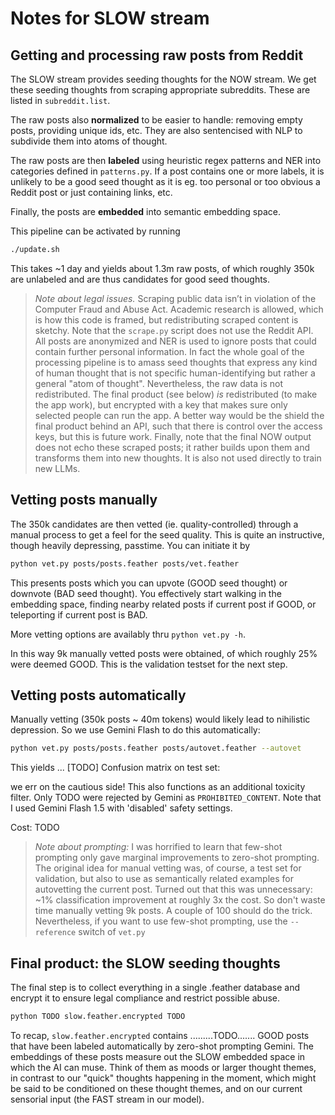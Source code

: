 # Notes for SLOW stream

## Getting and processing raw posts from Reddit

The SLOW stream provides seeding thoughts for the NOW stream. We get these seeding thoughts from scraping appropriate subreddits. These are listed in `subreddit.list`.

The raw posts also **normalized** to be easier to handle: removing empty posts, providing unique ids, etc. They are also sentencised with NLP to subdivide them into atoms of thought.

The raw posts are then **labeled** using heuristic regex patterns and NER into categories defined in `patterns.py`. If a post contains one or more labels, it is unlikely to be a good seed thought as it is eg. too personal or too obvious a Reddit post or just containing links, etc.

Finally, the posts are **embedded** into semantic embedding space.

This pipeline can be activated by running
```bash
./update.sh
```
This takes ~1 day and yields about 1.3m raw posts, of which roughly 350k are unlabeled and are thus candidates for good seed thoughts.

> *Note about legal issues.*
> Scraping public data isn’t in violation of the Computer Fraud and Abuse Act. Academic research is allowed, which is how this code is framed, but redistributing scraped content is sketchy. Note that the `scrape.py` script does not use the Reddit API. All posts are anonymized and NER is used to ignore posts that could contain further personal information. In fact the whole goal of the processing pipeline is to amass seed thoughts that express any kind of human thought that is not specific human-identifying but rather a general "atom of thought".
> Nevertheless, the raw data is not redistributed. The final product (see below) *is* redistributed (to make the app work), but encrypted with a key that makes sure only selected people can run the app. A  better way would be the shield the final product behind an API, such that there is control over the access keys, but this is future work.
> Finally, note that the final NOW output does not echo these scraped posts; it rather builds upon them and transforms them into new thoughts. It is also not used directly to train new LLMs.

## Vetting posts manually

The 350k candidates are then vetted (ie. quality-controlled) through a manual process to get a feel for the seed quality. This is quite an instructive, though heavily depressing, passtime. You can initiate it by
```bash
python vet.py posts/posts.feather posts/vet.feather
```
This presents posts which you can upvote (GOOD seed thought) or downvote (BAD seed thought). You effectively start walking in the embedding space, finding nearby related posts if current post if GOOD, or teleporting if current post is BAD.

More vetting options are availably thru `python vet.py -h`.

In this way 9k manually vetted posts were obtained, of which roughly 25% were deemed GOOD. This is the validation testset for the next step.

## Vetting posts automatically

Manually vetting (350k posts ~ 40m tokens) would likely lead to nihilistic depression.
So we use Gemini Flash to do this automatically:
```bash
python vet.py posts/posts.feather posts/autovet.feather --autovet
```
This yields ... [TODO]
Confusion matrix on test set:

we err on the cautious side! This also functions as an additional toxicity filter.
Only TODO were rejected by Gemini as `PROHIBITED_CONTENT`. Note that I used Gemini Flash 1.5 with 'disabled' safety settings.






Cost: TODO




> *Note about prompting:* I was horrified to learn that few-shot prompting only gave marginal improvements to zero-shot prompting. The original idea for manual vetting was, of course, a test set for validation, but also to use as semantically related examples for autovetting the current post. Turned out that this was unnecessary: ~1% classification improvement at roughly 3x the cost. So don't waste time manually vetting 9k posts. A couple of 100 should do the trick.
> Nevertheless, if you want to use few-shot prompting, use the `--reference` switch of `vet.py`

## Final product: the SLOW seeding thoughts

The final step is to collect everything in a single .feather database and encrypt it to ensure legal compliance and restrict possible abuse.
```bash
python TODO slow.feather.encrypted TODO
```

To recap, `slow.feather.encrypted` contains .........TODO....... GOOD posts that have been labeled automatically by zero-shot prompting Gemini. The embeddings of these posts measure out the SLOW embedded space in which the AI can muse. Think of them as moods or larger thought themes, in contrast to our "quick" thoughts happening in the moment, which might be said to be conditioned on these thought themes, and on our current sensorial input (the FAST stream in our model).